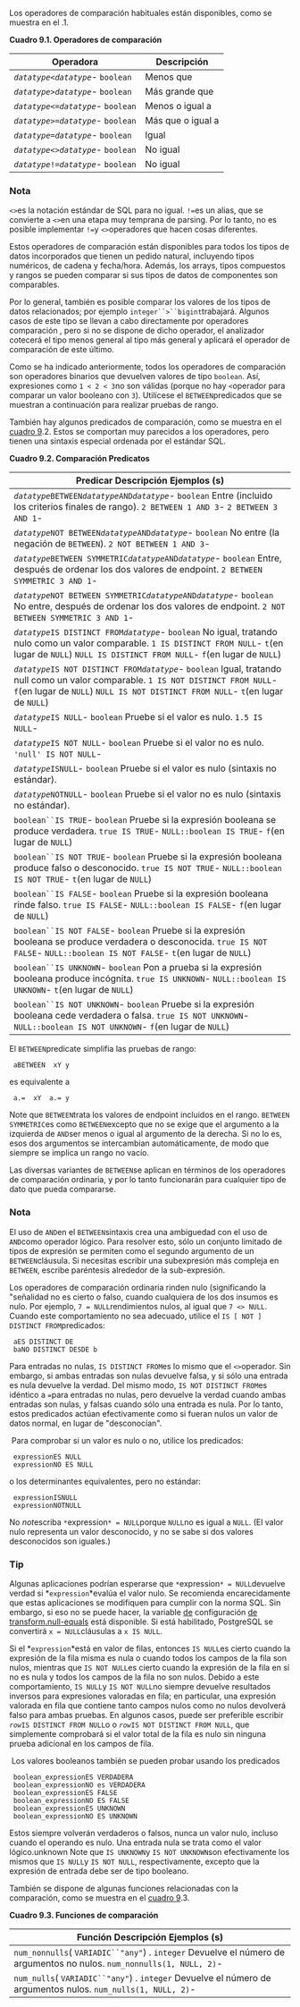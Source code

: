 Los operadores de comparación habituales están disponibles, como se muestra en el .1.

**Cuadro 9.1. Operadores de comparación**

| Operadora                               | Descripción       |
| --------------------------------------- | ----------------- |
| *`datatype`*`<`*`datatype`*- `boolean`  | Menos que         |
| *`datatype`*`>`*`datatype`*- `boolean`  | Más grande que    |
| *`datatype`*`<=`*`datatype`*- `boolean` | Menos o igual a   |
| *`datatype`*`>=`*`datatype`*- `boolean` | Más que o igual a |
| *`datatype`*`=`*`datatype`*- `boolean`  | Igual             |
| *`datatype`*`<>`*`datatype`*- `boolean` | No igual          |
| *`datatype`*`!=`*`datatype`*- `boolean` | No igual          |

### Nota

 `<>`es la notación estándar de SQL para no igual.  `!=`es un alias, que se convierte a  `<>`en una etapa muy temprana de parsing. Por lo tanto, no es posible implementar  `!=`y  `<>`operadores que hacen cosas diferentes.

Estos operadores de comparación están disponibles para todos los  tipos de datos incorporados que tienen un pedido natural, incluyendo  tipos numéricos, de cadena y fecha/hora. Además, los arrays, tipos  compuestos y rangos se pueden comparar si sus tipos de datos de  componentes son comparables.

Por lo general, también es posible comparar los valores de los tipos de datos relacionados; por ejemplo    `integer``>``bigint`trabajará. Algunos casos de este tipo se llevan a cabo directamente por operadores  comparación , pero si no se dispone de dicho operador, el analizador cotecerá el tipo menos general al tipo más general y aplicará el operador de comparación de este último.

Como se ha indicado anteriormente, todos los operadores de comparación son operadores binarios que devuelven valores de tipo `boolean`. Así, expresiones como  `1 < 2 < 3`no son válidas (porque no hay  `<`operador para comparar un valor booleano con `3`). Utilícese el  `BETWEEN`predicados que se muestran a continuación para realizar pruebas de rango.

También hay algunos predicados de comparación, como se muestra en el [cuadro 9](https://www.postgresql.org/docs/current/functions-comparison.html#FUNCTIONS-COMPARISON-PRED-TABLE).2. Estos se comportan muy parecidos a los operadores, pero tienen una sintaxis especial ordenada por el estándar SQL.

**Cuadro 9.2. Comparación Predicatos**

| Predicar              Descripción              Ejemplos (s)  |
| ------------------------------------------------------------ |
| *`datatype`*`BETWEEN`*`datatype`*`AND`*`datatype`*- `boolean`              Entre (incluido los criterios finales de rango).               `2 BETWEEN 1 AND 3`-                `2 BETWEEN 3 AND 1`- |
| *`datatype`*`NOT BETWEEN`*`datatype`*`AND`*`datatype`*- `boolean`              No entre (la negación de `BETWEEN`).               `2 NOT BETWEEN 1 AND 3`- |
| *`datatype`*`BETWEEN SYMMETRIC`*`datatype`*`AND`*`datatype`*- `boolean`              Entre, después de ordenar los dos valores de endpoint.               `2 BETWEEN SYMMETRIC 3 AND 1`- |
| *`datatype`*`NOT BETWEEN SYMMETRIC`*`datatype`*`AND`*`datatype`*- `boolean`              No entre, después de ordenar los dos valores de endpoint.               `2 NOT BETWEEN SYMMETRIC 3 AND 1`- |
| *`datatype`*`IS DISTINCT FROM`*`datatype`*- `boolean`              No igual, tratando nulo como un valor comparable.               `1 IS DISTINCT FROM NULL`-  `t`(en lugar de `NULL`)               `NULL IS DISTINCT FROM NULL`-  `f`(en lugar de `NULL`) |
| *`datatype`*`IS NOT DISTINCT FROM`*`datatype`*- `boolean`              Igual, tratando null como un valor comparable.               `1 IS NOT DISTINCT FROM NULL`-  `f`(en lugar de `NULL`)               `NULL IS NOT DISTINCT FROM NULL`-  `t`(en lugar de `NULL`) |
| *`datatype`*`IS NULL`- `boolean`              Pruebe si el valor es nulo.               `1.5 IS NULL`- |
| *`datatype`*`IS NOT NULL`- `boolean`              Pruebe si el valor no es nulo.               `'null' IS NOT NULL`- |
| *`datatype`*`ISNULL`- `boolean`              Pruebe si el valor es nulo (sintaxis no estándar). |
| *`datatype`*`NOTNULL`- `boolean`              Pruebe si el valor no es nulo (sintaxis no estándar). |
| `boolean``IS TRUE`- `boolean`              Pruebe si la expresión booleana se produce verdadera.               `true IS TRUE`-                `NULL::boolean IS TRUE`-  `f`(en lugar de `NULL`) |
| `boolean``IS NOT TRUE`- `boolean`              Pruebe si la expresión booleana produce falso o desconocido.               `true IS NOT TRUE`-                `NULL::boolean IS NOT TRUE`-  `t`(en lugar de `NULL`) |
| `boolean``IS FALSE`- `boolean`              Pruebe si la expresión booleana rinde falso.               `true IS FALSE`-                `NULL::boolean IS FALSE`-  `f`(en lugar de `NULL`) |
| `boolean``IS NOT FALSE`- `boolean`              Pruebe si la expresión booleana se produce verdadera o desconocida.               `true IS NOT FALSE`-                `NULL::boolean IS NOT FALSE`-  `t`(en lugar de `NULL`) |
| `boolean``IS UNKNOWN`- `boolean`              Pon a prueba si la expresión booleana produce incógnita.               `true IS UNKNOWN`-                `NULL::boolean IS UNKNOWN`-  `t`(en lugar de `NULL`) |
| `boolean``IS NOT UNKNOWN`- `boolean`              Pruebe si la expresión booleana cede verdadera o falsa.               `true IS NOT UNKNOWN`-                `NULL::boolean IS NOT UNKNOWN`-  `f`(en lugar de `NULL`) |

  El  `BETWEEN`predicate simplifia las pruebas de rango:

```
 aBETWEEN  xY y
```

es equivalente a

```
 a.=  xY  a.= y
```

Note que  `BETWEEN`trata los valores de endpoint incluidos en el rango.  `BETWEEN SYMMETRIC`es como  `BETWEEN`excepto que no se exige que el argumento a la izquierda de  `AND`ser menos o igual al argumento de la derecha. Si no lo es, esos dos  argumentos se intercambian automáticamente, de modo que siempre se  implica un rango no vacío.

Las diversas variantes de  `BETWEEN`se aplican en términos de los operadores de comparación ordinaria, y por  lo tanto funcionarán para cualquier tipo de dato que pueda compararse.

### Nota

El uso de  `AND`en el  `BETWEEN`sintaxis crea una ambiguedad con el uso de  `AND`como operador lógico. Para resolver esto, sólo un conjunto limitado de tipos de expresión se permiten como el segundo argumento de un  `BETWEEN`cláusula. Si necesitas escribir una subexpresión más compleja en `BETWEEN`, escribe paréntesis alrededor de la sub-expresión.

  Los operadores de comparación ordinaria rinden nulo (significando la "señalidad no es cierto o falso, cuando cualquiera de los dos insumos es nulo. Por ejemplo,  `7 = NULL`rendimientos nulos, al igual que `7 <> NULL`. Cuando este comportamiento no sea adecuado, utilice el  `IS [ NOT ] DISTINCT FROM`predicados:

```
 aES DISTINCT DE 
 baNO DISTINCT DESDE b
```

Para entradas no nulas,  `IS DISTINCT FROM`es lo mismo que el  `<>`operador. Sin embargo, si ambas entradas son nulas devuelve falsa, y si sólo una  entrada es nula devuelve la verdad. Del mismo modo,  `IS NOT DISTINCT FROM`es idéntico a  `=`para entradas no nulas, pero devuelve la verdad cuando ambas entradas son  nulas, y falsas cuando sólo una entrada es nula. Por lo tanto, estos  predicados actúan efectivamente como si fueran nulos un valor de datos  normal, en lugar de "desconocían".

​    Para comprobar si un valor es nulo o no, utilice los predicados:

```
 expressionES NULL
 expressionNO ES NULL
```

o los determinantes equivalentes, pero no estándar:

```
 expressionISNULL
 expressionNOTNULL
```



No *not*escriba  `*`expression`* = NULL`porque  `NULL`no es igual a `NULL`. (El valor nulo representa un valor desconocido, y no se sabe si dos valores desconocidos son iguales.)

### Tip

Algunas aplicaciones podrían esperarse que  `*`expression`* = NULL`devuelve verdad si  *`expression`*evalúa el valor nulo. Se recomienda encarecidamente que estas aplicaciones se  modifiquen para cumplir con la norma SQL. Sin embargo, si eso no se  puede hacer, la variable [de](https://www.postgresql.org/docs/current/runtime-config-compatible.html#GUC-TRANSFORM-NULL-EQUALS) configuración [de transform.null-equals](https://www.postgresql.org/docs/current/runtime-config-compatible.html#GUC-TRANSFORM-NULL-EQUALS) está disponible. Si está habilitado, PostgreSQL se convertirá  `x = NULL`cláusulas a `x IS NULL`.

Si el  *`expression`*está en valor de filas, entonces  `IS NULL`es cierto cuando la expresión de la fila misma es nula o cuando todos los campos de la fila son nulos, mientras que  `IS NOT NULL`es cierto cuando la expresión de la fila en sí no es nula y todos los  campos de la fila no son nulos. Debido a este comportamiento,  `IS NULL`y  `IS NOT NULL`no siempre devuelve resultados inversos para expresiones valoradas en  fila; en particular, una expresión valorada en fila que contiene tanto  campos nulos como no nulos devolverá falso para ambas pruebas. En  algunos casos, puede ser preferible escribir   *`row`*`IS DISTINCT FROM NULL`o o  *`row`*`IS NOT DISTINCT FROM NULL`, que simplemente comprobará si el valor total de la fila es nulo sin ninguna prueba adicional en los campos de fila.

​      Los valores booleanos también se pueden probar usando los predicados

```
 boolean_expressionES VERDADERA
 boolean_expressionNO es VERDADERA
 boolean_expressionES FALSE
 boolean_expressionNO ES FALSE
 boolean_expressionES UNKNOWN
 boolean_expressionNO ES UNKNOWN
```

Estos siempre volverán verdaderos o falsos, nunca un valor nulo,  incluso cuando el operando es nulo. Una entrada nula se trata como el  valor lógico.unknown Note que  `IS UNKNOWN`y  `IS NOT UNKNOWN`son efectivamente los mismos que  `IS NULL`y `IS NOT NULL`, respectivamente, excepto que la expresión de entrada debe ser de tipo booleano.

También se dispone de algunas funciones relacionadas con la comparación, como se muestra en el [cuadro 9](https://www.postgresql.org/docs/current/functions-comparison.html#FUNCTIONS-COMPARISON-FUNC-TABLE).3.

**Cuadro 9.3. Funciones de comparación**

| Función              Descripción              Ejemplos (s)   |
| ------------------------------------------------------------ |
| `num_nonnulls`(   `VARIADIC``"any"`) . `integer`              Devuelve el número de argumentos no nulos.               `num_nonnulls(1, NULL, 2)`- |
| `num_nulls`(   `VARIADIC``"any"`) . `integer`              Devuelve el número de argumentos nulos.               `num_nulls(1, NULL, 2)`- |